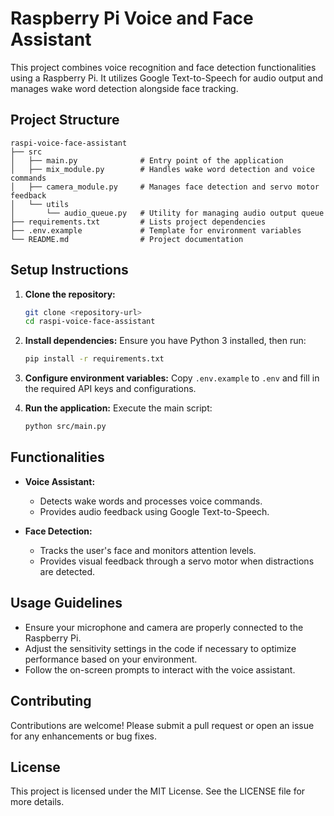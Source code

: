 # Raspberry Pi Voice and Face Assistant

This project combines voice recognition and face detection functionalities using a Raspberry Pi. It utilizes Google Text-to-Speech for audio output and manages wake word detection alongside face tracking.

## Project Structure

```
raspi-voice-face-assistant
├── src
│   ├── main.py              # Entry point of the application
│   ├── mix_module.py        # Handles wake word detection and voice commands
│   ├── camera_module.py     # Manages face detection and servo motor feedback
│   └── utils
│       └── audio_queue.py   # Utility for managing audio output queue
├── requirements.txt         # Lists project dependencies
├── .env.example             # Template for environment variables
└── README.md                # Project documentation
```

## Setup Instructions

1. **Clone the repository:**
   ```bash
   git clone <repository-url>
   cd raspi-voice-face-assistant
   ```

2. **Install dependencies:**
   Ensure you have Python 3 installed, then run:
   ```bash
   pip install -r requirements.txt
   ```

3. **Configure environment variables:**
   Copy `.env.example` to `.env` and fill in the required API keys and configurations.

4. **Run the application:**
   Execute the main script:
   ```bash
   python src/main.py
   ```

## Functionalities

- **Voice Assistant:**
  - Detects wake words and processes voice commands.
  - Provides audio feedback using Google Text-to-Speech.

- **Face Detection:**
  - Tracks the user's face and monitors attention levels.
  - Provides visual feedback through a servo motor when distractions are detected.

## Usage Guidelines

- Ensure your microphone and camera are properly connected to the Raspberry Pi.
- Adjust the sensitivity settings in the code if necessary to optimize performance based on your environment.
- Follow the on-screen prompts to interact with the voice assistant.

## Contributing

Contributions are welcome! Please submit a pull request or open an issue for any enhancements or bug fixes.

## License

This project is licensed under the MIT License. See the LICENSE file for more details.